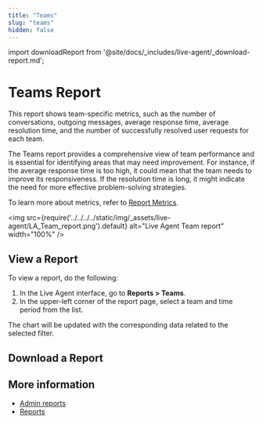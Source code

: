 ```yaml
---
title: "Teams" 
slug: "teams" 
hidden: false 
---
```

import downloadReport from '@site/docs/_includes/live-agent/_download-report.md';


# Teams Report

This report shows team-specific metrics, such as the number of conversations, outgoing messages,
average response time, average resolution time, and the number of successfully resolved user requests for each team.

The Teams report provides a comprehensive view of team performance and is essential for identifying areas that may need improvement. For instance, if the average response time is too high, it could mean that the team needs to improve its responsiveness. If the resolution time is long, it might indicate the need for more effective problem-solving strategies.

To learn more about metrics, refer to [Report Metrics](overview.md#report-metrics).

<img src={require('../../../../static/img/_assets/live-agent/LA_Team_report.png').default} alt="Live Agent Team report" width="100%" />

## View a Report

To view a report, do the following:

1. In the Live Agent interface, go to **Reports > Teams**.
2. In the upper-left corner of the report page, select a team and time period from the list.

The chart will be updated with the corresponding data related to the selected filter.

## Download a Report

<downloadReport />

## More information

- [Admin reports](overview.md)
- [Reports](overview.md)